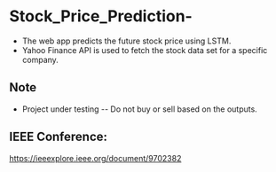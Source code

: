 # Stock_Price_Prediction-

- The web app predicts the future stock price using LSTM.
- Yahoo Finance API is used to fetch the stock data set for a specific company.
## Note
- Project under testing -- Do not buy or sell based on the outputs.

## IEEE Conference:
https://ieeexplore.ieee.org/document/9702382
